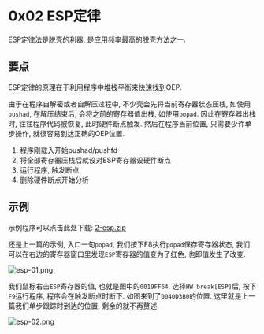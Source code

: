 # 0x02 ESP定律

ESP定律法是脱壳的利器, 是应用频率最高的脱壳方法之一. 

## 要点

ESP定律的原理在于利用程序中堆栈平衡来快速找到OEP. 

由于在程序自解密或者自解压过程中, 不少壳会先将当前寄存器状态压栈, 如使用`pushad`, 在解压结束后, 会将之前的寄存器值出栈, 如使用`popad`. 因此在寄存器出栈时, 往往程序代码被恢复, 此时硬件断点触发. 然后在程序当前位置, 只需要少许单步操作, 就很容易到达正确的OEP位置. 

1. 程序刚载入开始pushad/pushfd
2. 将全部寄存器压栈后就设对ESP寄存器设硬件断点
3. 运行程序, 触发断点
4. 删除硬件断点开始分析

## 示例

示例程序可以点击此处下载: [2-esp.zip](https://github.com/ctf-wiki/ctf-wiki/raw/master/reverse/unpack/example/2-esp.zip)

还是上一篇的示例, 入口一句`popad`, 我们按下F8执行`popad`保存寄存器状态, 我们可以在右边的寄存器窗口里发现`ESP`寄存器的值变为了红色, 也即值发生了改变. 

![esp-01.png](https://github.com/ctf-wiki/ctf-wiki/raw/master/reverse/unpack/figure/esp-01.png)

我们鼠标右击`ESP`寄存器的值, 也就是图中的`0019FF64`, 选择`HW break[ESP]`后, 按下`F9`运行程序, 程序会在触发断点时断下. 如图来到了`0040D3B0`的位置. 这里就是上一篇我们单步跟踪时到达的位置, 剩余的就不再赘述.

![esp-02.png](https://github.com/ctf-wiki/ctf-wiki/raw/master/reverse/unpack/figure/esp-02.png)

